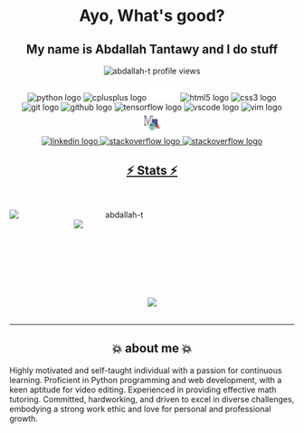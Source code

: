 <meta name="google-site-verification" content="KKZ_14hcvWK4X88PtGpdeJD3f8q51HXjTG99DQu1WEQ" />

<!-- hello -->
<h1 align="center">Ayo, What's good?</h1>
<h2 align="center">My name is Abdallah Tantawy and I do stuff</h2>
<p align="center"> <img src="https://komarev.com/ghpvc/?username=abdallah-t&label=Profile%20views&color=0e75b6&style=flat" alt="abdallah-t profile views" /> </p>


<!--React and amplify is next  -->

<div align="center">
  <img src="https://cdn.jsdelivr.net/gh/devicons/devicon/icons/python/python-original.svg" height="30" width="42" alt="python logo" />
  <img src="https://cdn.jsdelivr.net/gh/devicons/devicon/icons/cplusplus/cplusplus-original.svg" height="30" width="42" alt="cplusplus logo" />
  <img src="./imeges/latex-logo.png" height="30" width="52" alt="latex logo" />
  <img src="https://cdn.jsdelivr.net/gh/devicons/devicon/icons/html5/html5-original.svg" height="30" width="42" alt="html5 logo" />
  <img src="https://cdn.jsdelivr.net/gh/devicons/devicon/icons/css3/css3-original.svg" height="30" width="42" alt="css3 logo" />
  <img src="https://cdn.jsdelivr.net/gh/devicons/devicon/icons/git/git-original.svg" height="30" width="42" alt="git logo" />
  <img src="https://static-00.iconduck.com/assets.00/github-icon-256x249-eb1fu3cu.png" height="30" width="30" alt="github logo" />
  <img src="https://cdn.jsdelivr.net/gh/devicons/devicon/icons/tensorflow/tensorflow-original.svg" height="30" width="42" alt="tensorflow logo" />
  <img src="https://cdn.jsdelivr.net/gh/devicons/devicon/icons/vscode/vscode-original.svg" height="30" width="42" alt="vscode logo" />
  <img src="https://cdn.jsdelivr.net/gh/devicons/devicon/icons/vim/vim-original.svg" height="30" width="42" alt="vim logo" />
  <img src="./imeges/manim-logo-sidebar.svg" height="40" width="56" alt="manim logo" />
</div>

<div align="center">
  <a href="https://www.linkedin.com/in/abdallah-tantawy/" target="_blank">
    <img src="https://img.shields.io/static/v1?message=LinkedIn&logo=linkedin&label=&color=0077B5&logoColor=white&labelColor=&style=for-the-badge" height="35" alt="linkedin logo" />
  </a>
  <a href="https://stackoverflow.com/users/22363839/abdallah-tantawy" target="_blank">
    <img src="https://img.shields.io/static/v1?message=Stackoverflow&logo=stackoverflow&label=&color=FE7A16&logoColor=white&labelColor=&style=for-the-badge" height="35" alt="stackoverflow logo" />
  <a href="https://replit.com/@abdallah-t" target="_blank">
    <img src="https://img.shields.io/badge/Replit-DD1200?style=for-the-badge&logo=Replit&logoColor=white" height="35" width="100" alt="stackoverflow logo" />
</div>

<h2 align="center">⚡ Stats ⚡</h2>
<br>
<p align=center>
  <div align=center>
    <a href="https://github.com/denvercoder1/github-readme-streak-stats" title="Go to Source">
      <img align="left" width=390 src="https://github-readme-streak-stats.herokuapp.com/?user=abdallah-t&theme=react&border=61dafb&hide_border=true" alt="abdallah-t" />
    </a>
    <a href="https://github.com/anuraghazra/github-readme-stats" title="Go to Source">
      <img align="right" width=390 src="https://github-readme-stats.vercel.app/api?username=abdallah-t&show_icons=true&theme=react&border_color=61dafb&hide_border=true" />
    </a>
  </div>
  <br><br><br><br><br><br><br><br><br>
  <div align=center>
    <a href="https://github.com/anuraghazra/github-readme-stats">
      <img width=325 align="center" src="https://github-readme-stats.vercel.app/api/top-langs/?username=abdallah-t&hide=c%23,powershell,Mathematica,Ruby,Objective-C,Objective-C%2b%2b,Cuda&title_color=61dafb&text_color=ffffff&icon_color=61dafb&bg_color=20232a&langs_count=8&layout=compact&border_color=61dafb&hide_border=true" />
    </a>
  </div>
  <br>
  

</p>

<hr>
<h2 align="center">💥 about me 💥</h2>
<p style="font-size: 14px;">Highly motivated and self-taught individual with a passion for continuous learning. Proficient in Python programming and web development, with a keen aptitude for video editing. Experienced in providing effective math tutoring. Committed, hardworking, and driven to excel in diverse challenges, embodying a strong work ethic and love for personal and professional growth.</p>
